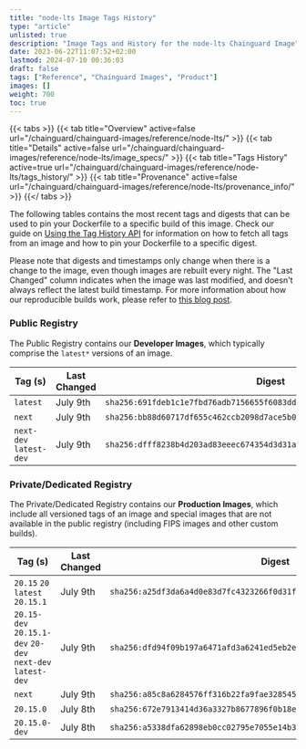 ```yaml
---
title: "node-lts Image Tags History"
type: "article"
unlisted: true
description: "Image Tags and History for the node-lts Chainguard Image"
date: 2023-06-22T11:07:52+02:00
lastmod: 2024-07-10 00:36:03
draft: false
tags: ["Reference", "Chainguard Images", "Product"]
images: []
weight: 700
toc: true
---
```


{{< tabs >}}
{{< tab title="Overview" active=false url="/chainguard/chainguard-images/reference/node-lts/" >}}
{{< tab title="Details" active=false url="/chainguard/chainguard-images/reference/node-lts/image_specs/" >}}
{{< tab title="Tags History" active=true url="/chainguard/chainguard-images/reference/node-lts/tags_history/" >}}
{{< tab title="Provenance" active=false url="/chainguard/chainguard-images/reference/node-lts/provenance_info/" >}}
{{</ tabs >}}

The following tables contains the most recent tags and digests that can be used to pin your Dockerfile to a specific build of this image. Check our guide on [Using the Tag History API](/chainguard/chainguard-images/using-the-tag-history-api/) for information on how to fetch all tags from an image and how to pin your Dockerfile to a specific digest.

Please note that digests and timestamps only change when there is a change to the image, even though images are rebuilt every night. The "Last Changed" column indicates when the image was last modified, and doesn't always reflect the latest build timestamp. For more information about how our reproducible builds work, please refer to [this blog post](https://www.chainguard.dev/unchained/reproducing-chainguards-reproducible-image-builds).

### Public Registry
The Public Registry contains our **Developer Images**, which typically comprise the `latest*` versions of an image.

| Tag (s)                  | Last Changed | Digest                                                                    |
|--------------------------|--------------|---------------------------------------------------------------------------|
|  `latest`                | July 9th     | `sha256:691fdeb1c1e7fbd76adb7156655f6083dd352720fc2cbd5848cd22faca7a0ced` |
|  `next`                  | July 9th     | `sha256:bb88d60717df655c462ccb2098d7ace5b05ccceb43a3acde14b9ef7d48680e2d` |
|  `next-dev` `latest-dev` | July 9th     | `sha256:dfff8238b4d203ad83eeec674354d3d31a616744ea088ad162ea4c512cd0fbe2` |


### Private/Dedicated Registry
The Private/Dedicated Registry contains our **Production Images**, which include all versioned tags of an image and special images that are not available in the public registry (including FIPS images and other custom builds).

| Tag (s)                                                     | Last Changed | Digest                                                                    |
|-------------------------------------------------------------|--------------|---------------------------------------------------------------------------|
|  `20.15` `20` `latest` `20.15.1`                            | July 9th     | `sha256:a25df3da6a4d0e83d7fc4323266f0d31fae6b17988ad468c6e28ac534d4ec79e` |
|  `20.15-dev` `20.15.1-dev` `20-dev` `next-dev` `latest-dev` | July 9th     | `sha256:dfd94f09b197a6471afd3a6241ed5eb2e732b0d22615d050050069c8c752d727` |
|  `next`                                                     | July 9th     | `sha256:a85c8a6284576ff316b22fa9fae3285453472d7549906208764fbce9e2fbe482` |
|  `20.15.0`                                                  | July 8th     | `sha256:672e7913414d36a3327b8677896f0b18e89f3a34261b68186aec663df6591023` |
|  `20.15.0-dev`                                              | July 8th     | `sha256:a5338dfa62898eb0cc02795e7055e14b3643c4e8a2c917e17e1355c1117d2173` |

